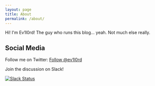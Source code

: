 ```yaml
---
layout: page
title: About
permalink: /about/
---
```


Hi! I'm Ev1l0rd! The guy who runs this blog... yeah. Not much else really.

## Social Media
Follow me on Twitter: 
<a href="https://twitter.com/ev1l0rd" class="twitter-follow-button" data-show-count="false" data-size="large" data-dnt="true">Follow @ev1l0rd</a>
<script>!function(d,s,id){var js,fjs=d.getElementsByTagName(s)[0],p=/^http:/.test(d.location)?'http':'https';if(!d.getElementById(id)){js=d.createElement(s);js.id=id;js.src=p+'://platform.twitter.com/widgets.js';fjs.parentNode.insertBefore(js,fjs);}}(document, 'script', 'twitter-wjs');</script>

Join the discussion on Slack!

[![Slack Status](https://slackev1l0rd.herokuapp.com/badge.svg)](https://slackev1l0rd.herokuapp.com)
